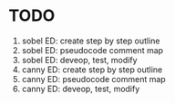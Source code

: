 # TODO
1. sobel ED: create step by step outline
2. sobel ED: pseudocode comment map
3. sobel ED: deveop, test, modify
4. canny ED: create step by step outline
5. canny ED: pseudocode comment map
6. canny ED: deveop, test, modify

